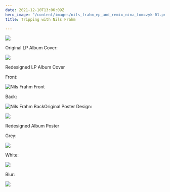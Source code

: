```yaml
---
date: 2021-12-10T13:06:09Z
hero_image: "/content/images/nils_frahm_ep_and_remix_nina_tomczyk-01.png"
title: Tripping with Nils Frahm

---
```

![](/content/images/nils-frahm-lp-psd-mockup.png)

Original LP Album Cover:

![](/content/images/tripping-with-nils-frahm_nils-frahm.jpg)

Redesigned LP Album Cover

Front:

![Nils Frahm Front](/content/images/nils_frahm_ep_and_remix_nina_tomczyk-05.png "Nils Frahm Front")

Back:

![Nils Frahm Back](/content/images/nils_frahm_ep_and_remix_nina_tomczyk-02.png "Nils Frahm Back")Original Poster Design:

![](/content/images/mv5byja2ntvkztatmjqxms00ymy0ltk2zjctyta0otnimmu4njk5xkeyxkfqcgdeqxvymti2odq1otc4-_v1_.jpg)

Redesigned Album Poster

Grey:

![](/content/images/nils_frahm_poster_a3_nina_tomczyk-02.png)

White:

![](/content/images/nils_frahm_poster_a3_nina_tomczyk-03.png)

Blur:

![](/content/images/nils_frahm_poster_a3_nina_tomczyk-05.png)